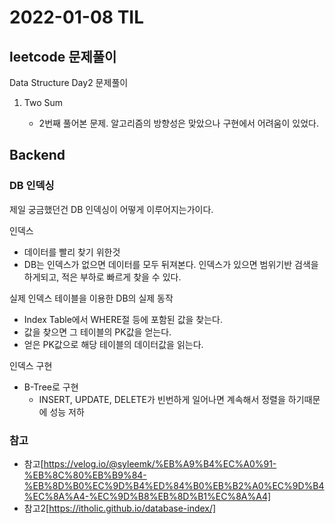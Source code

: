 # 2022-01-08 TIL

## leetcode 문제풀이

Data Structure Day2 문제풀이

1. Two Sum

   - 2번째 풀어본 문제. 알고리즘의 방향성은 맞았으나 구현에서 어려움이 있었다.

## Backend

### DB 인덱싱

제일 궁금했던건 DB 인덱싱이 어떻게 이루어지는가이다.

인덱스

- 데이터를 빨리 찾기 위한것
- DB는 인덱스가 없으면 데이터를 모두 뒤져본다. 인덱스가 있으면 범위기반 검색을 하게되고, 적은 부하로 빠르게 찾을 수 있다.

실제 인덱스 테이블을 이용한 DB의 실제 동작

- Index Table에서 WHERE절 등에 포함된 값을 찾는다.
- 값을 찾으면 그 테이블의 PK값을 얻는다.
- 얻은 PK값으로 해당 테이블의 데이터값을 읽는다.

인덱스 구현

- B-Tree로 구현
  - INSERT, UPDATE, DELETE가 빈번하게 일어나면 계속해서 정렬을 하기때문에 성능 저하

### 참고

- 참고[https://velog.io/@syleemk/%EB%A9%B4%EC%A0%91-%EB%8C%80%EB%B9%84-%EB%8D%B0%EC%9D%B4%ED%84%B0%EB%B2%A0%EC%9D%B4%EC%8A%A4-%EC%9D%B8%EB%8D%B1%EC%8A%A4]
- 참고2[https://itholic.github.io/database-index/]
